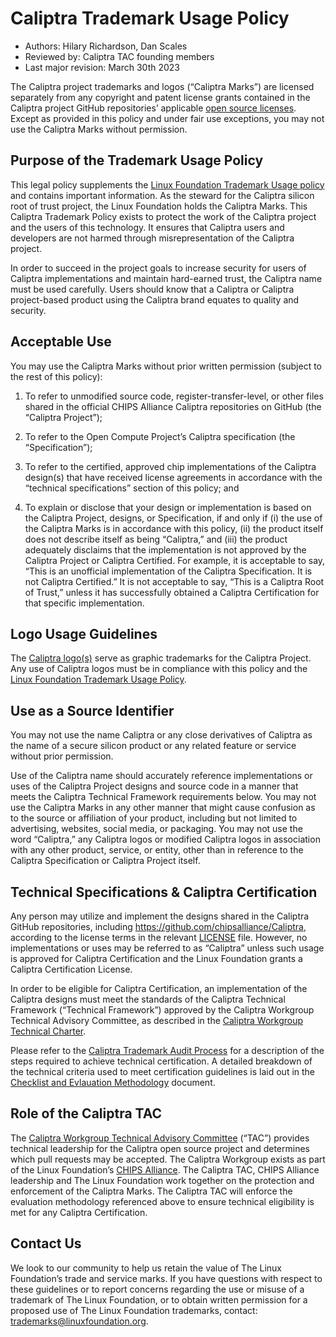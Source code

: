 # Caliptra Trademark Usage Policy

* Authors: Hilary Richardson, Dan Scales
* Reviewed by: Caliptra TAC founding members
* Last major revision: March 30th 2023

The Caliptra project trademarks and logos (“Caliptra Marks”) are licensed
separately from any copyright and patent license grants contained in the
Caliptra project GitHub repositories’ applicable [open source
licenses](LICENSE). Except as provided in this policy and under fair use
exceptions, you may not use the Caliptra Marks without permission.

## Purpose of the Trademark Usage Policy

This legal policy supplements the [Linux Foundation Trademark Usage
policy](https://www.linuxfoundation.org/legal/trademark-usage) and
contains important information. As the steward for the Caliptra silicon root of
trust project, the Linux Foundation holds the Caliptra Marks. This Caliptra
Trademark Policy exists to protect the work of the Caliptra project and the
users of this technology. It ensures that Caliptra users and developers are not
harmed through misrepresentation of the Caliptra project.

In order to succeed in the project goals to increase security for users of
Caliptra implementations and maintain hard-earned trust, the Caliptra name must
be used carefully. Users should know that a Caliptra or Caliptra project-based
product using the Caliptra brand equates to quality and security.

## Acceptable Use

You may use the Caliptra Marks without prior written permission (subject to the
rest of this policy):

1. To refer to unmodified source code, register-transfer-level, or other files
shared in the official CHIPS Alliance Caliptra repositories on GitHub (the
“Caliptra Project”);

2. To refer to the Open Compute Project’s Caliptra specification (the
“Specification”);

3. To refer to the certified, approved chip implementations of the Caliptra
design(s) that have received license agreements in accordance with the
“technical specifications” section of this policy; and

4. To explain or disclose that your design or implementation is based on the
Caliptra Project, designs, or Specification, if and only if (i) the use of the
Caliptra Marks is in accordance with this policy, (ii) the product itself does
not describe itself as being “Caliptra,” and (iii) the product adequately
disclaims that the implementation is not approved by the Caliptra Project or
Caliptra Certified. For example, it is acceptable to say, “This is an unofficial
implementation of the Caliptra Specification. It is not Caliptra Certified.” It
is not acceptable to say, “This is a Caliptra Root of Trust,” unless it has
successfully obtained a Caliptra Certification for that specific implementation.

## Logo Usage Guidelines

The [Caliptra
logo(s)](https://github.com/chipsalliance/Caliptra/tree/main/doc/images/logo)
serve as graphic trademarks for the Caliptra Project. Any use of Caliptra logos
must be in compliance with this policy and the [Linux
Foundation Trademark Usage
Policy](https://www.linuxfoundation.org/legal/trademark-usage).

## Use as a Source Identifier

You may not use the name Caliptra or any close derivatives of Caliptra as the
name of a secure silicon product or any related feature or service without prior
permission.

Use of the Caliptra name should accurately reference implementations or uses of
the Caliptra Project designs and source code in a manner that meets the Caliptra
Technical Framework requirements below. You may not use the Caliptra Marks in
any other manner that might cause confusion as to the source or affiliation of
your product, including but not limited to advertising, websites, social media,
or packaging. You may not use the word “Caliptra,” any Caliptra logos or
modified Caliptra logos in association with any other product, service, or
entity, other than in reference to the Caliptra Specification or Caliptra
Project itself.

## Technical Specifications & Caliptra Certification

Any person may utilize and implement the designs shared in the Caliptra GitHub
repositories, including https://github.com/chipsalliance/Caliptra, according to
the license terms in the relevant [LICENSE](LICENSE) file. However, no
implementations or uses may be referred to as “Caliptra” unless such usage is
approved for Caliptra Certification and the Linux Foundation grants a Caliptra
Certification License.

In order to be eligible for Caliptra Certification, an implementation of the
Caliptra designs must meet the standards of the Caliptra Technical Framework
(“Technical Framework”) approved by the Caliptra Workgroup Technical Advisory
Committee, as described in the [Caliptra Workgroup Technical
Charter](CaliptraWGTechnicalCharter.md).

Please refer to the [Caliptra Trademark Audit
Process](CaliptraTrademarkAuditProcess.md) for a description of the steps
required to achieve technical certification. A detailed breakdown of the
technical criteria used to meet certification guidelines is laid out in the
[Checklist and Evlauation
Methodology](CaliptraChecklistAndEvaluationMethodology.md) document.

## Role of the Caliptra TAC

The [Caliptra Workgroup Technical Advisory
Committee](https://github.com/chipsalliance/Caliptra/blob/main/CaliptraWGTechnicalCharter.md#technical-advisory-committee)
(“TAC”) provides technical leadership for the Caliptra open source project and
determines which pull requests may be accepted. The Caliptra Workgroup exists as
part of the Linux Foundation’s [CHIPS Alliance](https://www.chipsalliance.org/).
The Caliptra TAC, CHIPS Alliance leadership and The Linux Foundation work
together on the protection and enforcement of the Caliptra Marks. The Caliptra
TAC will enforce the evaluation methodology referenced above to ensure technical
eligibility is met for any Caliptra Certification.

## Contact Us

We look to our community to help us retain the value of The Linux Foundation’s
trade and service marks.  If you have questions with respect to these guidelines
or to report concerns regarding the use or misuse of a trademark of The Linux
Foundation, or to obtain written permission for a proposed use of The Linux
Foundation trademarks, contact: trademarks@linuxfoundation.org.
